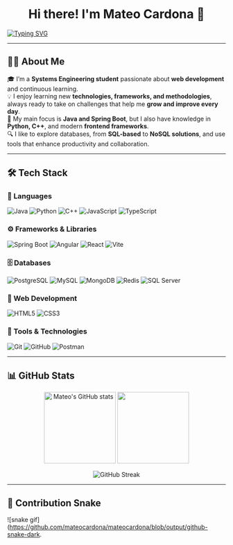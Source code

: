 <h1 align="center">Hi there! I'm Mateo Cardona 👋</h1>

[![Typing SVG](https://readme-typing-svg.herokuapp.com?color=27AE60&size=35&center=true&vCenter=true&width=1000&lines=Welcome+to+my+GitHub!;I'm+Mateo+Cardona+Arias;Systems+Engineering+Student;Web+Developer+💻;Always+Learning+New+Technologies+🚀)](https://git.io/typing-svg)

---

## 👨‍💻 About Me

🎓 I’m a **Systems Engineering student** passionate about **web development** and continuous learning.  
💡 I enjoy learning new **technologies, frameworks, and methodologies**, always ready to take on challenges that help me **grow and improve every day**.  
🚀 My main focus is **Java and Spring Boot**, but I also have knowledge in **Python, C++**, and modern **frontend frameworks**.  
🔍 I like to explore databases, from **SQL-based** to **NoSQL solutions**, and use tools that enhance productivity and collaboration.  

---

## 🛠️ Tech Stack

### 🚩 Languages
![Java](https://img.shields.io/badge/Java-ED8B00?style=for-the-badge&logo=openjdk&logoColor=white)
![Python](https://img.shields.io/badge/Python-3776AB?style=for-the-badge&logo=python&logoColor=white)
![C++](https://img.shields.io/badge/C%2B%2B-00599C?style=for-the-badge&logo=c%2B%2B&logoColor=white)
![JavaScript](https://img.shields.io/badge/JavaScript-F7DF1E?style=for-the-badge&logo=javascript&logoColor=black)
![TypeScript](https://img.shields.io/badge/TypeScript-3178C6?style=for-the-badge&logo=typescript&logoColor=white)

### ⚙️ Frameworks & Libraries
![Spring Boot](https://img.shields.io/badge/SpringBoot-6DB33F?style=for-the-badge&logo=springboot&logoColor=white)
![Angular](https://img.shields.io/badge/Angular-DD0031?style=for-the-badge&logo=angular&logoColor=white)
![React](https://img.shields.io/badge/React-20232A?style=for-the-badge&logo=react&logoColor=61DAFB)
![Vite](https://img.shields.io/badge/Vite-646CFF?style=for-the-badge&logo=vite&logoColor=white)

### 🗄️ Databases
![PostgreSQL](https://img.shields.io/badge/PostgreSQL-316192?style=for-the-badge&logo=postgresql&logoColor=white)
![MySQL](https://img.shields.io/badge/MySQL-4479A1?style=for-the-badge&logo=mysql&logoColor=white)
![MongoDB](https://img.shields.io/badge/MongoDB-4EA94B?style=for-the-badge&logo=mongodb&logoColor=white)
![Redis](https://img.shields.io/badge/Redis-DC382D?style=for-the-badge&logo=redis&logoColor=white)
![SQL Server](https://img.shields.io/badge/SQL%20Server-CC2927?style=for-the-badge&logo=microsoftsqlserver&logoColor=white)

### 🎨 Web Development
![HTML5](https://img.shields.io/badge/HTML5-E34F26?style=for-the-badge&logo=html5&logoColor=white)
![CSS3](https://img.shields.io/badge/CSS3-1572B6?style=for-the-badge&logo=css3&logoColor=white)

### 🔧 Tools & Technologies
![Git](https://img.shields.io/badge/Git-F05032?style=for-the-badge&logo=git&logoColor=white)
![GitHub](https://img.shields.io/badge/GitHub-181717?style=for-the-badge&logo=github&logoColor=white)
![Postman](https://img.shields.io/badge/Postman-FF6C37?style=for-the-badge&logo=postman&logoColor=white)

---

## 📊 GitHub Stats

<p align="center">
  <img src="https://github-readme-stats.vercel.app/api?username=mateocardona&show_icons=true&theme=radical" alt="Mateo's GitHub stats" height="165"/>
  <img src="https://github-readme-stats.vercel.app/api/top-langs/?username=mateocardona&layout=compact&theme=tokyonight" height="165"/>
</p>

<p align="center">
  <img src="https://github-readme-streak-stats.herokuapp.com/?user=mateocardona&theme=dark" alt="GitHub Streak"/>
</p>

---

## 🐍 Contribution Snake

![snake gif](https://github.com/mateocardona/mateocardona/blob/output/github-snake-dark.
